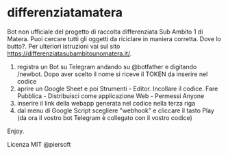 # differenziatamatera
Bot non ufficiale del progetto di raccolta differenziata Sub Ambito 1 di Matera. Puoi cercare tutti gli oggetti da riciclare in maniera corretta. Dove lo butto?.  Per ulteriori istruzioni vai sul sito https://differenziatasubambitounomatera.it/.

1) registra un Bot su Telegram andando su @botfather e digitando /newbot. Dopo aver scelto il nome si riceve il TOKEN da inserire nel codice
2) aprire un Google Sheet e poi Strumenti - Editor. Incollare il codice. Fare Pubblica - Distribuisci come applicazione Web - Permessi Anyone
3) inserire il link della webapp generata nel codice nella terza riga
4) dal menu di Google Script scegliere "webhook" e cliccare il tasto Play (da ora il vostro bot Telegram è collegato con il vostro codice)

Enjoy.

Licenza MIT @piersoft
